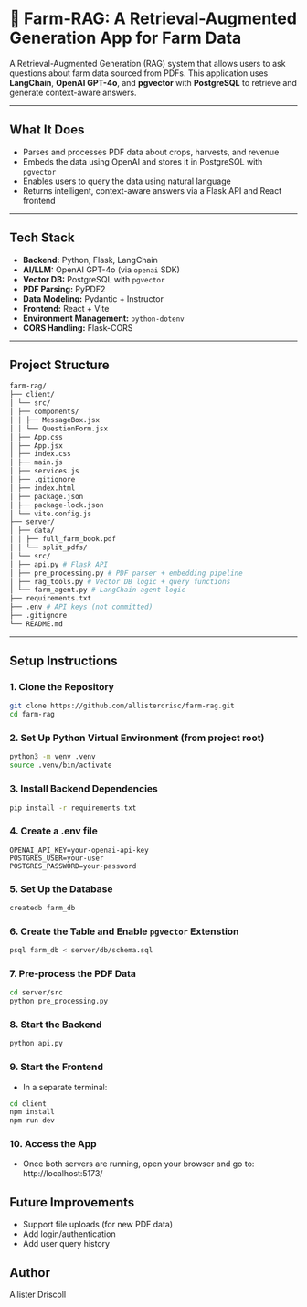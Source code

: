 # 🌾 Farm-RAG: A Retrieval-Augmented Generation App for Farm Data

A Retrieval-Augmented Generation (RAG) system that allows users to ask questions about farm data sourced from PDFs. This application uses **LangChain**, **OpenAI GPT-4o**, and **pgvector** with **PostgreSQL** to retrieve and generate context-aware answers.

---

## What It Does

- Parses and processes PDF data about crops, harvests, and revenue
- Embeds the data using OpenAI and stores it in PostgreSQL with `pgvector`
- Enables users to query the data using natural language
- Returns intelligent, context-aware answers via a Flask API and React frontend

---

## Tech Stack

- **Backend:** Python, Flask, LangChain
- **AI/LLM:** OpenAI GPT-4o (via `openai` SDK)
- **Vector DB:** PostgreSQL with `pgvector`
- **PDF Parsing:** PyPDF2
- **Data Modeling:** Pydantic + Instructor
- **Frontend:** React + Vite
- **Environment Management:** `python-dotenv`
- **CORS Handling:** Flask-CORS

---

## Project Structure
```bash
farm-rag/
├── client/
│ └── src/
│ ├── components/
│ │ ├── MessageBox.jsx
│ │ └── QuestionForm.jsx
│ ├── App.css
│ ├── App.jsx
│ ├── index.css
│ ├── main.js
│ ├── services.js
│ ├── .gitignore
│ ├── index.html
│ ├── package.json
│ ├── package-lock.json
│ └── vite.config.js
├── server/
│ ├── data/
│ │ ├── full_farm_book.pdf
│ │ └── split_pdfs/
│ └── src/
│ ├── api.py # Flask API
│ ├── pre_processing.py # PDF parser + embedding pipeline
│ ├── rag_tools.py # Vector DB logic + query functions
│ └── farm_agent.py # LangChain agent logic
├── requirements.txt
├── .env # API keys (not committed)
├── .gitignore
└── README.md
```
---

## Setup Instructions

### 1. Clone the Repository
```bash
git clone https://github.com/allisterdrisc/farm-rag.git
cd farm-rag
```

### 2. Set Up Python Virtual Environment (from project root)
```bash
python3 -m venv .venv
source .venv/bin/activate
```

### 3. Install Backend Dependencies
```bash
pip install -r requirements.txt
```

### 4. Create a .env file 
```env
OPENAI_API_KEY=your-openai-api-key
POSTGRES_USER=your-user
POSTGRES_PASSWORD=your-password
```

### 5. Set Up the Database
```bash
createdb farm_db
```

### 6. Create the Table and Enable `pgvector` Extenstion
```bash
psql farm_db < server/db/schema.sql
```

### 7. Pre-process the PDF Data
```bash
cd server/src
python pre_processing.py
```

### 8. Start the Backend
```bash
python api.py
```

### 9. Start the Frontend
- In a separate terminal:
```bash
cd client
npm install
npm run dev
```

### 10. Access the App
- Once both servers are running, open your browser and go to:
http://localhost:5173/

## Future Improvements
- Support file uploads (for new PDF data)
- Add login/authentication
- Add user query history

## Author
Allister Driscoll
